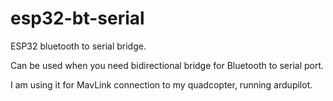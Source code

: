 # esp32-bt-serial
ESP32 bluetooth to serial bridge.

Can be used when you need bidirectional bridge for Bluetooth to serial port.

I am using it for MavLink connection to my quadcopter, running ardupilot.
